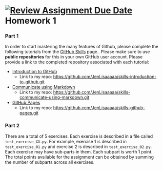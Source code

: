 [![Review Assignment Due Date](https://classroom.github.com/assets/deadline-readme-button-24ddc0f5d75046c5622901739e7c5dd533143b0c8e959d652212380cedb1ea36.svg)](https://classroom.github.com/a/fhO2s7CT)
Homework 1
==================


### Part 1

In order to start mastering the many features of Github, please complete the following tutorials from the [GitHub Skills](https://skills.github.com/) page.. Please make sure to use **public repositories** for this in your own GitHub user account. Please provide a link to the completed repository associated with each tutorial:

 - [Introduction to GitHub](https://github.com/skills/introduction-to-github)
    - Link to my repo: https://github.com/JenLisaaaaa/skills-introduction-to-github.git
 - [Communicate using Markdown](https://github.com/skills/communicate-using-markdown)
    - Link to my repo: https://github.com/JenLisaaaaa/skills-communicate-using-markdown.git
 - [GitHub Pages](https://github.com/skills/github-pages)
    - Link to my repo: https://github.com/JenLisaaaaa/skills-github-pages.git
 
### Part 2

There are a total of 5 exercises. Each exercise is described in a file called `test_exercise_XX.py`. For example, exercise 1 is described in `test_exercise_01.py` and exercise 2 is described in `test_exercise_02.py`. Each exercise may have sub-parts in them. Each subpart is worth 1 point. The total points available for the assignment can be obtained by summing the number of subparts across all exercises.


